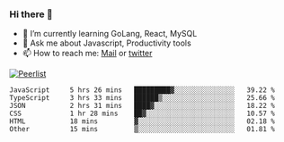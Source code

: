 ### Hi there 👋

- 🌱 I’m currently learning GoLang, React, MySQL
- 💬 Ask me about Javascript, Productivity tools 
- 📫 How to reach me: [Mail](mailto:kvaishak47@gmail.com) or [twitter](https://twitter.com/kvaish4k)

[![Peerlist](https://peerlist-readme-badge.herokuapp.com/api/kvaishak)](https://peerlist.io/kvaishak)

<!--START_SECTION:waka-->

```text
JavaScript     5 hrs 26 mins   █████████▓░░░░░░░░░░░░░░░   39.22 %
TypeScript     3 hrs 33 mins   ██████▒░░░░░░░░░░░░░░░░░░   25.66 %
JSON           2 hrs 31 mins   ████▓░░░░░░░░░░░░░░░░░░░░   18.22 %
CSS            1 hr 28 mins    ██▓░░░░░░░░░░░░░░░░░░░░░░   10.57 %
HTML           18 mins         ▓░░░░░░░░░░░░░░░░░░░░░░░░   02.18 %
Other          15 mins         ▒░░░░░░░░░░░░░░░░░░░░░░░░   01.81 %
```

<!--END_SECTION:waka-->
